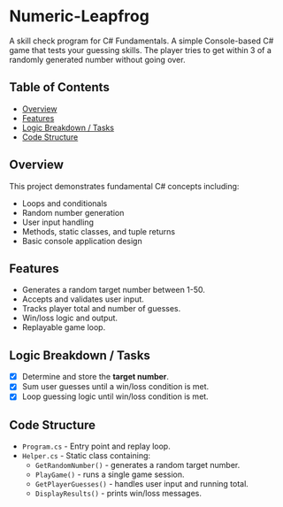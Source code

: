 # Numeric-Leapfrog
A skill check program for C# Fundamentals.
A simple Console-based C# game that tests your guessing skills.
The player tries to get within 3 of a randomly generated number without going over.

## Table of Contents
- [Overview](#overview)
- [Features](#features)
- [Logic Breakdown / Tasks](#logic-breakdown--tasks)
- [Code Structure](#code-structure)

## Overview
This project demonstrates fundamental C# concepts including:
- Loops and conditionals
- Random number generation
- User input handling
- Methods, static classes, and tuple returns
- Basic console application design

## Features
- Generates a random target number between 1-50.
- Accepts and validates user input.
- Tracks player total and number of guesses.
- Win/loss logic and output.
- Replayable game loop.

## Logic Breakdown / Tasks 
- [x] Determine and store the **target number**.
- [x] Sum user guesses until a win/loss condition is met.
- [x] Loop guessing logic until win/loss condition is met.

## Code Structure
- `Program.cs` - Entry point and replay loop.
- `Helper.cs` - Static class containing:
    - `GetRandomNumber()` - generates a random target number.
	- `PlayGame()` - runs a single game session.
	- `GetPlayerGuesses()` - handles user input and running total.
	- `DisplayResults()` - prints win/loss messages.